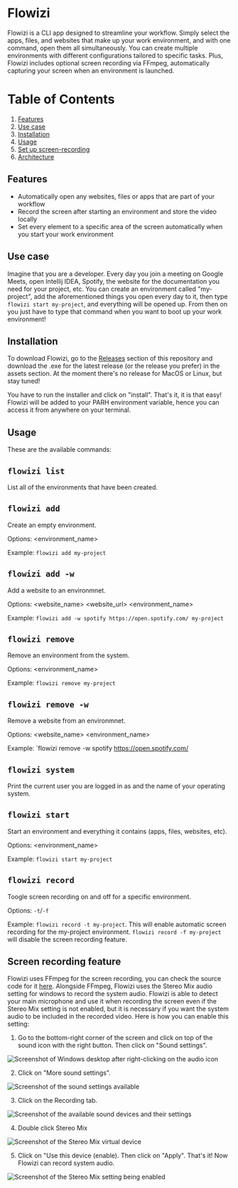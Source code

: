 # Flowizi

Flowizi is a CLI app designed to streamline your workflow. Simply select the apps, files, and websites that make up your work environment, and with one command, open them all simultaneously. You can create multiple environments with different configurations tailored to specific tasks. Plus, Flowizi includes optional screen recording via FFmpeg, automatically capturing your screen when an environment is launched.

# Table of Contents
1. [Features](#features)
2. [Use case](#use-case)
3. [Installation](#installation)
4. [Usage](#usage)
5. [Set up screen-recording](#screen-recording-feature)
6. [Architecture](/docs/arquitecture.md)

## Features
- Automatically open any websites, files or apps that are part of your workflow
- Record the screen after starting an environment and store the video locally
- Set every element to a specific area of the screen automatically when you start your work environment

## Use case

Imagine that you are a developer. Every day you join a meeting on Google Meets, open Intellij IDEA, Spotify, the website for the documentation you need for your project, etc. You can create an environment called "my-project", add the aforementioned things you open every day to it, then type `flowizi start my-project`, and everything will be opened up. From then on you just have to type that command when you want to boot up your work environment!

## Installation

To download Flowizi, go to the [Releases](https://github.com/jeangiraldoo/flowizi/releases) section of this repository and download the .exe for the latest release (or the release you prefer) in the assets section. At the moment there's no release for MacOS or Linux, but stay tuned!

You have to run the installer and click on "install". That's it, it is that easy! Flowizi will be added to your PARH environment variable, hence you can access it from anywhere on your terminal. 

## Usage

These are the available commands:

## `flowizi list` 

List all of the environments that have been created.

## `flowizi add`

Create an empty environment.

Options: <environment_name>

Example: `flowizi add my-project`

## `flowizi add -w`

Add a website to an environmnet.

Options: <website_name> <website_url> <environment_name>

Example: `flowizi add -w spotify https://open.spotify.com/ my-project`

## `flowizi remove`

Remove an environment from the system.

Options: <environment_name>

Example: `flowizi remove my-project`

## `flowizi remove -w`

Remove a website from an environmnet.

Options: <website_name> <environment_name>

Example: `flowizi remove -w spotify https://open.spotify.com/

## `flowizi system`

Print the current user you are logged in as and the name of your operating system.

## `flowizi start`

Start an environment and everything it contains (apps, files, websites, etc).

Options: <environment_name>

Example: `flowizi start my-project`

## `flowizi record`

Toogle screen recording on and off for a specific environment.

Options: `-t`/`-f`

Example: `flowizi record -t my-project`. This will enable automatic screen recording for the my-project environment. `flowizi record -f my-project` will disable the screen recording feature. 

## Screen recording feature

Flowizi uses FFmpeg for the screen recording, you can check the source code for it [here](https://github.com/FFmpeg/FFmpeg). Alongside FFmpeg, Flowizi uses the Stereo Mix audio setting for windows to record the system audio. Flowizi is able to detect your main microphone and use it when recording the screen even if the Stereo Mix setting is not enabled, but it is necessary if you want the system audio to be included in the recorded video. Here is how you can enable this setting:

1. Go to the bottom-right corner of the screen and click on top of the sound icon with the right button. Then click on "Sound settings".

![Screenshot of Windows desktop after right-clicking on the audio icon](/docs/img/stereo_mix1.png)

2. Click on "More sound settings".

![Screenshot of the sound settings available](/docs/img/stereo_mix2.png)

3. Click on the Recording tab.

![Screenshot of the available sound devices and their settings](/docs/img/stereo_mix3.png)

4. Double click Stereo Mix

![Screenshot of the Stereo Mix virtual device](/docs/img/stereo_mix4.png)

5. Click on "Use this device (enable). Then click on "Apply". That's it! Now Flowizi can record system audio.

![Screenshot of the Stereo Mix setting being enabled](/docs/img/stereo_mix5.png)
